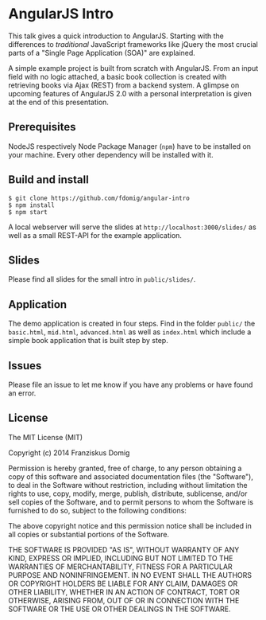 # AngularJS Intro

This talk gives a quick introduction to AngularJS. Starting with the differences to _traditional_ JavaScript frameworks like jQuery the most crucial parts of a "Single Page Application (SOA)" are explained.

A simple example project is built from scratch with AngularJS. From an input field with no logic attached, a basic book collection is created with retrieving books via Ajax (REST) from a backend system. A glimpse on upcoming features of AngularJS 2.0 with a personal interpretation is given at the end of this presentation.

## Prerequisites

NodeJS respectively Node Package Manager (`npm`) have to be installed on your machine. Every other dependency will be installed with it.

## Build and install

````
$ git clone https://github.com/fdomig/angular-intro
$ npm install
$ npm start

````

A local webserver will serve the slides at `http://localhost:3000/slides/` as well as a small REST-API for the example application.


## Slides

Please find all slides for the small intro in `public/slides/`.

## Application

The demo application is created in four steps. Find in the folder `public/` the `basic.html`, `mid.html`, `advanced.html` as well as `index.html` which include a simple book application that is built step by step.

## Issues

Please file an issue to let me know if you have any problems or have found an error.

## License

The MIT License (MIT)

Copyright (c) 2014 Franziskus Domig

Permission is hereby granted, free of charge, to any person obtaining a copy
of this software and associated documentation files (the "Software"), to deal
in the Software without restriction, including without limitation the rights
to use, copy, modify, merge, publish, distribute, sublicense, and/or sell
copies of the Software, and to permit persons to whom the Software is
furnished to do so, subject to the following conditions:

The above copyright notice and this permission notice shall be included in
all copies or substantial portions of the Software.

THE SOFTWARE IS PROVIDED "AS IS", WITHOUT WARRANTY OF ANY KIND, EXPRESS OR
IMPLIED, INCLUDING BUT NOT LIMITED TO THE WARRANTIES OF MERCHANTABILITY,
FITNESS FOR A PARTICULAR PURPOSE AND NONINFRINGEMENT. IN NO EVENT SHALL THE
AUTHORS OR COPYRIGHT HOLDERS BE LIABLE FOR ANY CLAIM, DAMAGES OR OTHER
LIABILITY, WHETHER IN AN ACTION OF CONTRACT, TORT OR OTHERWISE, ARISING FROM,
OUT OF OR IN CONNECTION WITH THE SOFTWARE OR THE USE OR OTHER DEALINGS IN
THE SOFTWARE.